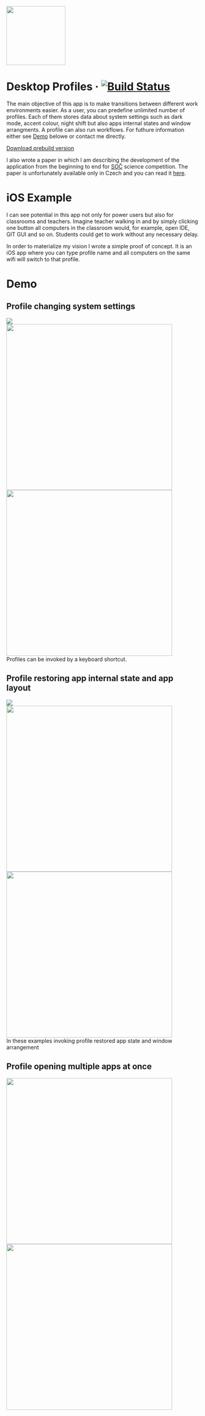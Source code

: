 
<p>
<img src="https://raw.githubusercontent.com/mamiksik/CabinetProX/master/doc_assets/icon.png" width="154">
</p>

# Desktop Profiles &middot; [![Build Status](https://travis-ci.org/mamiksik/Desktop-Profiles.svg?branch=master)](https://travis-ci.org/mamiksik/Desktop-Profiles)
The main objective of this app is to make transitions between different work environments easier. As a user, you can predefine unlimited number of profiles. Each of them stores data about system settings such as dark mode, accent colour, night shift but also apps internal states and window arrangments. A profile can also run workflows. For futhure information either see [Demo](#demo) belowe or contact me directly. 

[Download prebuild version](https://github.com/mamiksik/CabinetProX/releases)

I also wrote a paper in which I am describing the development of the application from the beginning to end for [SOČ](http://www.soc.cz/) science competition. The paper is unfortunately available only in Czech and you can read it [here](doc_assets/soc.pdf).

# iOS Example
I can see potential in this app not only for power users but also for classrooms and teachers. Imagine teacher walking in and by simply clicking one button all computers in the classroom would, for example, open IDE, GIT GUI and so on. Students could get to work without any necessary delay.

In order to materialize my vision I wrote a simple proof of concept. It is an iOS app where you can type profile name and all computers on the same wifi will switch to that profile. 

# Demo

## Profile changing system settings 
![](doc_assets/Themes.gif)
<br>
<img src="https://github.com/mamiksik/Desktop-Profiles/blob/master/doc_assets/Dark-A.png?raw=true" width="433"/> <img src="https://github.com/mamiksik/Desktop-Profiles/blob/master/doc_assets/Dark-B.png?raw=true" width="433"/> 
<br>
Profiles can be invoked by a keyboard shortcut.

## Profile restoring app internal state and app layout
![](doc_assets/iTerm.gif)
<br>
<img src="https://github.com/mamiksik/Desktop-Profiles/blob/master/doc_assets/Terminals-A.png?raw=true" width="433"/> <img src="https://github.com/mamiksik/Desktop-Profiles/blob/master/doc_assets/Terminal-B.png?raw=true" width="433"/> 
<br>
In these examples invoking profile restored app state and window arrangement


## Profile opening multiple apps at once
<img src="https://github.com/mamiksik/Desktop-Profiles/blob/master/doc_assets/KSI-A.png?raw=true" width="433"/> <img src="https://github.com/mamiksik/Desktop-Profiles/blob/master/doc_assets/KSI-B.png?raw=true" width="433"/> 


